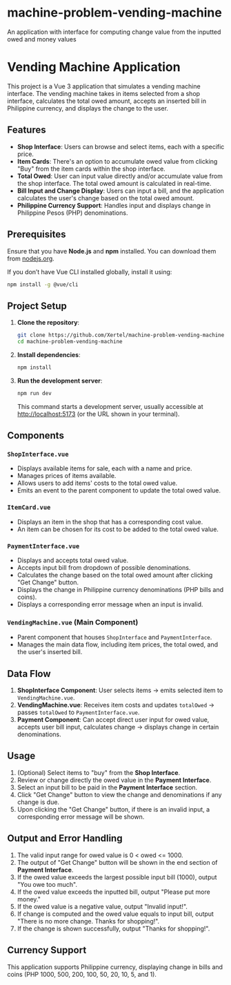 # machine-problem-vending-machine
 An application with interface for computing change value from the inputted owed and money values

# Vending Machine Application

This project is a Vue 3 application that simulates a vending machine interface. The vending machine takes in items selected from a shop interface, calculates the total owed amount, accepts an inserted bill in Philippine currency, and displays the change to the user.

## Features

- **Shop Interface**: Users can browse and select items, each with a specific price.
- **Item Cards**: There's an option to accumulate owed value from clicking "Buy" from the item cards within the shop interface.
- **Total Owed**: User can input value directly and/or accumulate value from the shop interface. The total owed amount is calculated in real-time.
- **Bill Input and Change Display**: Users can input a bill, and the application calculates the user's change based on the total owed amount.
- **Philippine Currency Support**: Handles input and displays change in Philippine Pesos (PHP) denominations.

## Prerequisites

Ensure that you have **Node.js** and **npm** installed. You can download them from [nodejs.org](https://nodejs.org/).

If you don’t have Vue CLI installed globally, install it using:

```bash
npm install -g @vue/cli
```

## Project Setup

1. **Clone the repository**:
   ```bash
   git clone https://github.com/Xertel/machine-problem-vending-machine.git
   cd machine-problem-vending-machine
   ```

2. **Install dependencies**:
   ```bash
   npm install
   ```

3. **Run the development server**:
   ```bash
   npm run dev
   ```
   This command starts a development server, usually accessible at [http://localhost:5173](http://localhost:5173) (or the URL shown in your terminal).

## Components

### `ShopInterface.vue`

- Displays available items for sale, each with a name and price.
- Manages prices of items available.
- Allows users to add items' costs to the total owed value.
- Emits an event to the parent component to update the total owed value.

### `ItemCard.vue`

- Displays an item in the shop that has a corresponding cost value.
- An item can be chosen for its cost to be added to the total owed value.

### `PaymentInterface.vue`

- Displays and accepts total owed value.
- Accepts input bill from dropdown of possible denominations.
- Calculates the change based on the total owed amount after clicking "Get Change" button.
- Displays the change in Philippine currency denominations (PHP bills and coins).
- Displays a corresponding error message when an input is invalid.

### `VendingMachine.vue` (Main Component)

- Parent component that houses `ShopInterface` and `PaymentInterface`.
- Manages the main data flow, including item prices, the total owed, and the user's inserted bill.

## Data Flow

1. **ShopInterface Component**: User selects items → emits selected item to `VendingMachine.vue`.
2. **VendingMachine.vue**: Receives item costs and updates `totalOwed` → passes `totalOwed` to `PaymentInterface.vue`.
3. **Payment Component**: Can accept direct user input for owed value, accepts user bill input, calculates change → displays change in certain denominations.

## Usage

1. (Optional) Select items to "buy" from the **Shop Interface**.
2. Review or change directly the owed value in the **Payment Interface**.
3. Select an input bill to be paid in the **Payment Interface** section.
4. Click "Get Change" button to view the change and denominations if any change is due.
5. Upon clicking the "Get Change" button, if there is an invalid input, a corresponding error message will be shown.

## Output and Error Handling

1. The valid input range for owed value is 0 < owed <= 1000.
2. The output of "Get Change" button will be shown in the end section of **Payment Interface**.
3. If the owed value exceeds the largest possible input bill (1000), output "You owe too much".
4. If the owed value exceeds the inputted bill, output "Please put more money." 
5. If the owed value is a negative value, output "Invalid input!".
6. If change is computed and the owed value equals to input bill, output "There is no more change. Thanks for shopping!".
7. If the change is shown successfully, output "Thanks for shopping!".

## Currency Support

This application supports Philippine currency, displaying change in bills and coins (PHP 1000, 500, 200, 100, 50, 20, 10, 5, and 1).
